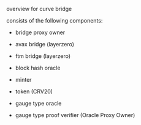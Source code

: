 overview for curve bridge


consists of the following components:

- bridge proxy owner
- avax bridge (layerzero)
- ftm bridge (layerzero)

- block hash oracle
- minter
- token (CRV20)
- gauge type oracle
- gauge type proof verifier (Oracle Proxy Owner)

